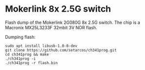 # Mokerlink 8x 2.5G switch

Flash dump of the Mokerlink 2G080G 8x 2.5G switch.
The chip is a Macronix MX25L3233F 32mbit 3V NOR flash.

Dumping flash:
```
sudo apt install libusb-1.0-0-dev
git clone https://github.com/setarcos/ch341prog.git
cd ch341prog && make
./ch341prog -i
./ch341prog -r flash.bin
```